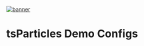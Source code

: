 [![banner](https://particles.js.org/images/banner2.png)](https://particles.js.org)

# tsParticles Demo Configs
